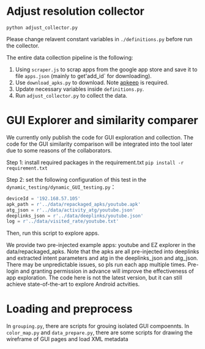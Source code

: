 # Adjust resolution collector
 `python adjust_collector.py`

Please change relavent constant variables in `./definitions.py`
before run the collector.

The entire data collection pipeline is the following:
1. Using `scraper.js` to scrap apps from the google app store and save it to file `apps.json` (mainly to get'add_id` for downloading).
2. Use `download_apks.py` to download. Note [apkeep](https://github.com/EFForg/apkeep) is required.
3. Update necessary variables inside `definitions.py`.
4. Run `adjust_collector.py` to collect the data.

# GUI Explorer and similarity comparer

We currently only publish the code for GUI exploration and collection. The code for the GUI similarity comparison will be integrated into the tool later due to some reasons of the collaborators.

Step 1: install required packages in the requirement.txt
`pip install -r requirement.txt`

Step 2:
set the following configuration of this test in the `dynamic_testing/dynamic_GUI_testing.py`：

```python
deviceId = '192.168.57.105'
apk_path = r'../data/repackaged_apks/youtube.apk'
atg_json = r'../data/activity_atg/youtube.json'
deeplinks_json = r'../data/deeplinks/youtube.json'
log = r'../data/visited_rate/youtube.txt'
```
 Then, run this script to explore apps.

 We provide two pre-injected example apps: youtube and EZ explorer in the data/repackaged_apks.
 Note that the apks are all pre-injected into deeplinks and extracted intent parameters and atg in the deeplinks_json and atg_json.
 There may be unpredictable issues, so pls run each app multiple times.
 Pre-login and granting permission in advance will improve the effectiveness of app exploration.
 The code here is not the latest version, but it can still achieve state-of-the-art to explore Android actvities.

# Loading and preprocess
In `grouping.py`, there are scripts for grouing isolated GUI compoennts.
In `color_map.py` and `data_prepare.py`, there are some scripts for drawing the wireframe of GUI pages and load XML metadata
